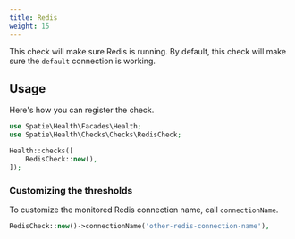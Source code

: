 ```yaml
---
title: Redis
weight: 15
---
```


This check will make sure Redis is running. By default, this check will make sure the `default` connection is working.

## Usage

Here's how you can register the check.

```php
use Spatie\Health\Facades\Health;
use Spatie\Health\Checks\Checks\RedisCheck;

Health::checks([
    RedisCheck::new(),
]);
```


### Customizing the thresholds

To customize the monitored Redis connection name, call `connectionName`.

```php
RedisCheck::new()->connectionName('other-redis-connection-name'),
```
